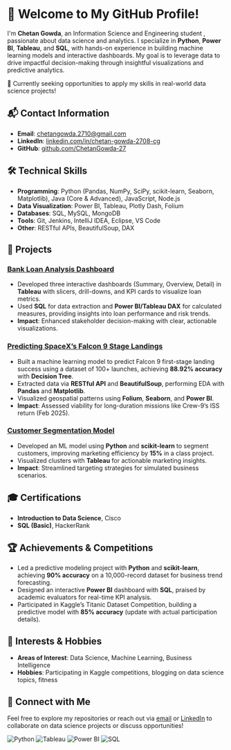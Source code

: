 # 👋 Welcome to My GitHub Profile!

I'm **Chetan Gowda**, an Information Science and Engineering student , passionate about data science and analytics. I specialize in **Python**, **Power BI**, **Tableau**, and **SQL**, with hands-on experience in building machine learning models and interactive dashboards. My goal is to leverage data to drive impactful decision-making through insightful visualizations and predictive analytics.

🌟 Currently seeking opportunities to apply my skills in real-world data science projects!

## 📬 Contact Information
- **Email**: [chetangowda.2710@gmail.com](mailto:chetangowda.2710@gmail.com)
- **LinkedIn**: [linkedin.com/in/chetan-gowda-2708-cg](https://www.linkedin.com/in/chetan-gowda-0a8495262/)
- **GitHub**: [github.com/ChetanGowda-27](https://github.com/ChetanGowda-27)

## 🛠️ Technical Skills
- **Programming**: Python (Pandas, NumPy, SciPy, scikit-learn, Seaborn, Matplotlib), Java (Core & Advanced), JavaScript, Node.js
- **Data Visualization**: Power BI, Tableau, Plotly Dash, Folium
- **Databases**: SQL, MySQL, MongoDB
- **Tools**: Git, Jenkins, IntelliJ IDEA, Eclipse, VS Code
- **Other**: RESTful APIs, BeautifulSoup, DAX

## 🚀 Projects
### [Bank Loan Analysis Dashboard]([https://github.com/yourusername/bank-loan-analysis](https://github.com/ChetanGowda-27/BankLoanDashboard.git))
- Developed three interactive dashboards (Summary, Overview, Detail) in **Tableau** with slicers, drill-downs, and KPI cards to visualize loan metrics.
- Used **SQL** for data extraction and **Power BI/Tableau DAX** for calculated measures, providing insights into loan performance and risk trends.
- **Impact**: Enhanced stakeholder decision-making with clear, actionable visualizations.

### [Predicting SpaceX’s Falcon 9 Stage Landings](https://github.com/yourusername/spacex-falcon9)
- Built a machine learning model to predict Falcon 9 first-stage landing success using a dataset of 100+ launches, achieving **88.92% accuracy** with **Decision Tree**.
- Extracted data via **RESTful API** and **BeautifulSoup**, performing EDA with **Pandas** and **Matplotlib**.
- Visualized geospatial patterns using **Folium**, **Seaborn**, and **Power BI**.
- **Impact**: Assessed viability for long-duration missions like Crew-9’s ISS return (Feb 2025).

### [Customer Segmentation Model](https://github.com/yourusername/customer-segmentation)
- Developed an ML model using **Python** and **scikit-learn** to segment customers, improving marketing efficiency by **15%** in a class project.
- Visualized clusters with **Tableau** for actionable marketing insights.
- **Impact**: Streamlined targeting strategies for simulated business scenarios.

## 🎓 Certifications
- **Introduction to Data Science**, Cisco
- **SQL (Basic)**, HackerRank

## 🏆 Achievements & Competitions
- Led a predictive modeling project with **Python** and **scikit-learn**, achieving **90% accuracy** on a 10,000-record dataset for business trend forecasting.
- Designed an interactive **Power BI** dashboard with **SQL**, praised by academic evaluators for real-time KPI analysis.
- Participated in Kaggle’s Titanic Dataset Competition, building a predictive model with **85% accuracy** (update with actual participation details).


## 🌈 Interests & Hobbies
- **Areas of Interest**: Data Science, Machine Learning, Business Intelligence
- **Hobbies**: Participating in Kaggle competitions, blogging on data science topics, fitness

## 📝 Connect with Me
Feel free to explore my repositories or reach out via [email](mailto:chetangowda.2710@gmail.com) or [LinkedIn](https://linkedin.com/in/yourusername) to collaborate on data science projects or discuss opportunities!

![Python](https://img.shields.io/badge/-Python-3776AB?logo=python&logoColor=white&style=flat)
![Tableau](https://img.shields.io/badge/-Tableau-E97627?logo=tableau&logoColor=white&style=flat)
![Power BI](https://img.shields.io/badge/-Power%20BI-F2C811?logo=power-bi&logoColor=black&style=flat)
![SQL](https://img.shields.io/badge/-SQL-4479A1?logo=postgresql&logoColor=white&style=flat)
